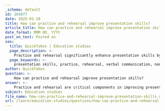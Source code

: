 ```yaml
---
_schema: default
id: 164877
date: 2025-01-28
title: How can practice and rehearsal improve presentation skills?
article_title: How can practice and rehearsal improve presentation skills?
date_format: MMM DD, YYYY
post_on_text: Posted on
seo:
  title: QuickTakes | Education studies
  page_description: >-
    Practice and rehearsal significantly enhance presentation skills by improving verbal and non-verbal communication, building confidence, and allowing for effective use of visual aids, ultimately leading to successful and engaging presentations.
  page_keywords: >-
    presentation skills, practice, rehearsal, verbal communication, non-verbal communication, content familiarity, visual aids, confidence, feedback, Q&A techniques
author: QuickTakes
question: >-
    How can practice and rehearsal improve presentation skills?
answer: >-
    Practice and rehearsal are critical components in improving presentation skills for several reasons:\n\n1. **Enhancing Verbal Skills**: Regular practice allows presenters to refine their verbal communication, including clarity of speech, tone, and pacing. By rehearsing, individuals can identify areas where they may mumble or speak too quickly, enabling them to adjust their delivery for better audience comprehension.\n\n2. **Improving Non-Verbal Communication**: Rehearsal provides an opportunity to work on non-verbal cues such as body language, eye contact, and gestures. These elements are essential for engaging the audience and conveying confidence. Practicing in front of a mirror or recording oneself can help in assessing and improving these non-verbal skills.\n\n3. **Familiarity with Content**: Rehearsing a presentation helps in solidifying the content in the presenter’s mind, which can lead to a more natural delivery. This familiarity reduces the reliance on notes and allows for a more conversational style, making the presentation more engaging.\n\n4. **Utilizing Visual Aids**: Effective presentations often incorporate visual aids, such as slides or charts. Practice allows presenters to integrate these aids seamlessly into their delivery, ensuring that they enhance rather than distract from the message. For instance, a presenter can rehearse how to refer to a specific slide while maintaining eye contact with the audience.\n\n5. **Building Confidence**: The more one practices, the more confident they become. This confidence can significantly reduce anxiety, which is a common barrier to effective presentation. A confident presenter is more likely to engage the audience and convey their message effectively.\n\n6. **Feedback and Improvement**: Rehearsing in front of peers or mentors allows for constructive feedback. This feedback can highlight strengths and areas for improvement, enabling the presenter to make necessary adjustments before the actual presentation.\n\n7. **Question and Answer Techniques**: Practicing responses to potential questions can enhance a presenter’s ability to engage in a Q&A session effectively. This preparation helps in formulating clear and informative answers, which is crucial for maintaining audience interest and demonstrating expertise.\n\nIn summary, practice and rehearsal are vital for developing effective presentation skills. They enhance verbal and non-verbal communication, build confidence, and allow for the integration of visual aids, ultimately leading to a more engaging and successful presentation.
subject: Education studies
file_name: how-can-practice-and-rehearsal-improve-presentation-skills.md
url: /learn/education-studies/questions/how-can-practice-and-rehearsal-improve-presentation-skills
---
```


&nbsp;